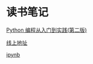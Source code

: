 # 读书笔记

[Python 编程从入门到实践(第二版)](https://book.douban.com/subject/35196328/)

[线上地址](https://x-sky.github.io/X-press/coding/python/markdowns/pythonCrashCourse/)

[ipynb](https://github.com/X-sky/X-press/blob/main/src/coding/python/pythonCrashCourse/index.ipynb)
